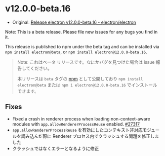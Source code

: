 # v12.0.0-beta.16

- Original: [Release electron v12.0.0-beta.16 - electron/electron](https://github.com/electron/electron/releases/tag/v12.0.0-beta.16)

Note: This is a beta release. Please file new issues for any bugs you find in it.

This release is published to npm under the beta tag and can be installed via `npm install electron@beta`, or `npm install electron@12.0.0-beta.16`.

> Note: これはベータ リリースです。なにかバグを見つけた場合は issue 報告してください。
>
> 本リリースは `beta` タグの [npm](https://www.npmjs.com/package/electron) として公開しており `npm install electron@beta` または `npm i electron@12.0.0-beta.16` でインストールできます。

## Fixes

- Fixed a crash in renderer process when loading non-context-aware modules with `app.allowRendererProcessReuse` enabled. [#27317](https://github.com/electron/electron/pull/27317)
- `app.allowRendererProcessReuse` を有効にしたコンテキスト非対応モジュールを読み込んだ際に Renderer プロセス内でクラッシュする問題を修正しました
- クラッシュではなくエラーとなるように修正

